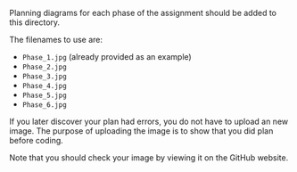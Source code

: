 Planning diagrams for each phase of the assignment should be added to this directory.

The filenames to use are:

* `Phase_1.jpg` (already provided as an example)
* `Phase_2.jpg`
* `Phase_3.jpg`
* `Phase_4.jpg`
* `Phase_5.jpg`
* `Phase_6.jpg`

If you later discover your plan had errors, you do not have to upload an new image. The purpose of uploading the image is to show that you did plan before
coding.

Note that you should check your image by viewing it on the GitHub website.
